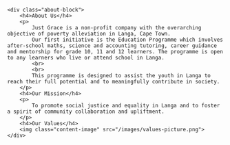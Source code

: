 ---
---
    <div class="about-block">
        <h4>About Us</h4>
        <p>
            Just Grace is a non-profit company with the overarching objective of poverty alleviation in Langa, Cape Town.
            Our first initiative is the Education Programme which involves after-school maths, science and accounting tutoring, career guidance and mentorship for grade 10, 11 and 12 learners. The programme is open to any learners who live or attend school in Langa.
            <br>
            <br>
            This programme is designed to assist the youth in Langa to reach their full potential and to meaningfully contribute in society.
        </p>
        <h4>Our Mission</h4>
        <p>
            To promote social justice and equality in Langa and to foster a spirit of community collaboration and upliftment.
        </p>
        <h4>Our Values</h4>
        <img class="content-image" src="/images/values-picture.png">
    </div>